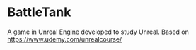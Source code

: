 # BattleTank
A game in Unreal Engine developed to study Unreal. Based on https://www.udemy.com/unrealcourse/